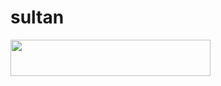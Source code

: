 # sultan

<p align="left"><a href="https://heroku.com/deploy?template=https://github.com/DevWaham/mus1"> <img src="https://img.shields.io/badge/Deploy%20To%20Heroku-purple?style=for-the-badge&logo=heroku" width="320" height="58.45"/></a></p>

